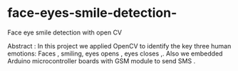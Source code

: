 # face-eyes-smile-detection-
Face eye smile detection with open CV

Abstract :
In this project we applied OpenCV  to identify the key three human emotions: Faces , smiling, eyes opens , eyes closes ,.
Also we embedded Arduino microcontroller boards with GSM module to send SMS .


